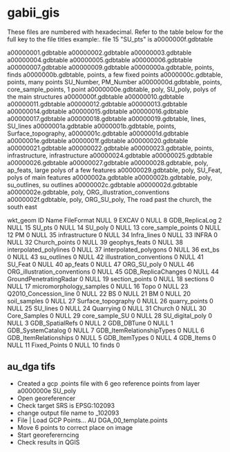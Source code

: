 # gabii_gis

These files are numbered with hexadecimal.  Refer to the table below for the full key to the file titles
example:. file 15 "SU_pts" is a0000000f.gdbtable

a00000001.gdbtable
a00000002.gdbtable
a00000003.gdbtable
a00000004.gdbtable
a00000005.gdbtable
a00000006.gdbtable
a00000007.gdbtable
a00000009.gdbtable
a0000000a.gdbtable, points, finds
a0000000b.gdbtable, points, a few fixed points
a0000000c.gdbtable, points, many points SU_Number, PM_Number
a0000000d.gdbtable, points, core_sample_points, 1 point
a0000000e.gdbtable, poly, SU_poly, polys of the main structures
a0000000f.gdbtable
a00000010.gdbtable
a00000011.gdbtable
a00000012.gdbtable
a00000013.gdbtable
a00000014.gdbtable
a00000015.gdbtable
a00000016.gdbtable
a00000017.gdbtable
a00000018.gdbtable
a00000019.gdbtable, lines, SU_lines
a0000001a.gdbtable
a0000001b.gdbtable, points, Surface_topography,
a0000001c.gdbtable
a0000001d.gdbtable
a0000001e.gdbtable
a0000001f.gdbtable
a00000020.gdbtable
a00000021.gdbtable
a00000022.gdbtable
a00000023.gdbtable, points, infrastructure, infrastructure
a00000024.gdbtable
a00000025.gdbtable
a00000026.gdbtable
a00000027.gdbtable
a00000028.gdbtable, poly, ap_feats, large polys of a few features
a00000029.gdbtable, poly, SU_Feat, polys of main features
a0000002a.gdbtable
a0000002b.gdbtable, poly, su_outlines, su outlines
a0000002c.gdbtable
a0000002d.gdbtable
a0000002e.gdbtable, poly, ORG_illustration_conventions
a0000002f.gdbtable, poly, ORG_SU_poly, The road past the church, the south east




wkt_geom	ID	Name	FileFormat
NULL	9	EXCAV	0
NULL	8	GDB_ReplicaLog	2
NULL	15	SU_pts	0
NULL	14	SU_poly	0
NULL	13	core_sample_points	0
NULL	12	PM	0
NULL	35	infrastructure	0
NULL	34	Infra_lines	0
NULL	33	INFRA	0
NULL	32	Church_points	0
NULL	39	geophys_feats	0
NULL	38	interpolated_polylines	0
NULL	37	interpolated_polygons	0
NULL	36	ext_bs	0
NULL	43	su_outlines	0
NULL	42	illustration_conventions	0
NULL	41	SU_Feat	0
NULL	40	ap_feats	0
NULL	47	ORG_SU_poly	0
NULL	46	ORG_illustration_conventions	0
NULL	45	GDB_ReplicaChanges	0
NULL	44	GroundPenetratingRadar	0
NULL	19	section_points	0
NULL	18	sections	0
NULL	17	micromorphology_samples	0
NULL	16	Topo	0
NULL	23	Q2010_Concession_line	0
NULL	22	BS	0
NULL	21	BM	0
NULL	20	soil_samples	0
NULL	27	Surface_topography	0
NULL	26	quarry_points	0
NULL	25	SU_lines	0
NULL	24	Quarrying	0
NULL	31	Church	0
NULL	30	Core_Samples	0
NULL	29	core_sample_SU	0
NULL	28	SU_digital_poly	0
NULL	3	GDB_SpatialRefs	0
NULL	2	GDB_DBTune	0
NULL	1	GDB_SystemCatalog	0
NULL	7	GDB_ItemRelationshipTypes	0
NULL	6	GDB_ItemRelationships	0
NULL	5	GDB_ItemTypes	0
NULL	4	GDB_Items	0
NULL	11	Fixed_Points	0
NULL	10	finds	0


## au_dga tifs

+ Created a gcp .points file with 6 geo reference points from layer a0000000e SU_poly
+ Open georeferencer
+ Check target SRS is EPSG:102093
+ change output file name to _102093
+ File | Load GCP Points... AU DGA_00_template.points
+ Move 6 points to correct place on image
+ Start georefererncing
+ Check results in QGIS
